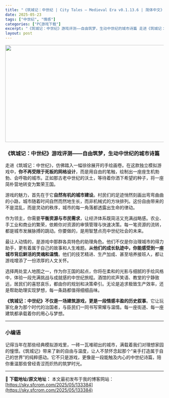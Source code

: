 ```yaml
---
title: "《筑城记：中世纪 | City Tales – Medieval Era v0.1.13.6 | 简体中文》自由建筑+深度助理养成的中世纪城市新体验"
date: 2025-05-23
tags: ["中世纪", "情感"]
categories: ["PC游戏下载"]
excerpt: "《筑城记：中世纪》游戏评测——自由筑梦，生动中世纪的城市诗篇 走进《筑城记：中世纪》，仿佛踏入一幅徐徐展开的手绘画卷。在这款独立模拟游戏中，你不再受限于死板的网格设计，而是用自由的笔触，绘制出一座座生机勃勃、会呼吸的城市。正如那古老中世纪的沃土，等待着你洒下希望的种子，将一座简朴营地转变为繁荣王国。&hellip;"
layout: post
---
```


<img class="aligncenter size-full wp-image-133385" src="https://sky.sfcrom.com/wp-content/uploads/2025/05/2025052315105390.webp" alt="" width="660" height="308" />
<h3 data-start="0" data-end="34">《筑城记：中世纪》游戏评测——自由筑梦，生动中世纪的城市诗篇</h3>
<p data-start="36" data-end="159">走进《筑城记：中世纪》，仿佛踏入一幅徐徐展开的手绘画卷。在这款独立模拟游戏中，<strong data-start="75" data-end="92">你不再受限于死板的网格设计</strong>，而是用自由的笔触，绘制出一座座生机勃勃、会呼吸的城市。正如那古老中世纪的沃土，等待着你洒下希望的种子，将一座简朴营地转变为繁荣王国。</p>
<p data-start="161" data-end="267">游戏的魅力，首先在于它<strong data-start="172" data-end="185">自然有机的城市建设</strong>。村民们的足迹悄然刻画出弯弯曲曲的小路，城市随着时间自然而然地生长，而非机械式的方块排列。这份自由带来的不是混乱，而是灵动的秩序，城市的每一角落都透露出生命的律动。</p>
<p data-start="269" data-end="377">作为领主，你需要<strong data-start="277" data-end="290">平衡资源与市民需求</strong>，让经济体系既简洁又充满战略感。农业、手工业和商业的繁荣，依赖你对资源的审慎管理与快速决策。每一笔资源的流转，都是城市发展脉搏的跳动。你要做的，是用智慧点亮中世纪社会的未来。</p>
<p data-start="379" data-end="506">最让人动情的，是游戏中那群各具特色的助理角色。他们不仅是你治理城市的得力助手，更有着属于自己的故事和人生难题。<strong data-start="434" data-end="467">从他们的成长轨迹中，你能感受到一座城市背后鲜活的灵魂和温情</strong>。他们的技艺精进、生产加成、甚至培养接班人，都让游戏增添了一份浓厚的人文关怀。</p>
<p data-start="508" data-end="637">选择两处宜人地图之一，作为你王国的起点，你将在柔和的光影与细腻的手绘风格中，体验一段充满挑战与成就感的中世纪旅程。酒馆的欢声笑语、教堂的宁静致远，居民们的喜怒哀乐，都由你的规划和决策牵引。无论是追求极致生产效率，还是帮助助理实现梦想，每一条路都值得细细品味。</p>
<p data-start="639" data-end="729"><strong data-start="639" data-end="675">《筑城记：中世纪》不仅是一场建筑游戏，更是一段情感丰盈的历史叙事</strong>。它让玩家化身为那个时代的治国者，与臣民们一同书写荣耀与温情。每一座街道、每一座建筑都承载着你的用心与梦想。</p>


<hr data-start="731" data-end="734" />

<h3 data-start="736" data-end="743">小编语</h3>
<p data-start="745" data-end="872">记得当年在那些经典模拟游戏里，一砖一瓦堆砌出的城市，满载着我们对理想家园的憧憬。《筑城记》带来了新的自由与温度，让人不禁怀念起那个“亲手打造属于自己的世界”的纯粹感动。它不只是游戏，更像是一段能触及内心的中世纪诗篇，陪你重温那些曾经青涩而炽热的筑梦时光。</p>

---
📖 **下载地址/原文地址：** 本文最初发布于我的博客网站：[https://sky.sfcrom.com/2025/05/133384](https://sky.sfcrom.com/2025/05/133384)
